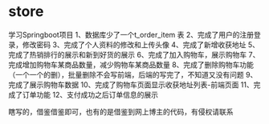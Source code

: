 # store
学习Springboot项目
1、数据库少了一个t_order_item 表
2、完成了用户的注册登录，修改密码
3、完成了个人资料的修改和上传头像
4、完成了新增收获地址
5、完成了热销排行的展示和新到好货的展示
6、完成了加入购物车，展示购物车
7、完成增加购物车某商品数量，减少购物车某商品数量
8、完成了删除购物车功能（一个一个的删），批量删除不会写前端，后端的写完了，不知道又没有问题
9、完成了展示购物车数据
10、完成了购物车页面显示收获地址列表-前端页面
11、完成了订单功能
12、支付成功之后订单信息的展示



瞎写的，借鉴借鉴即可，也有的是借鉴到网上博主的代码，有侵权请联系
